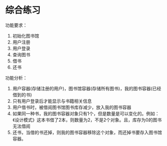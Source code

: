 # 综合练习

功能要求：

1. 初始化图书馆
2. 用户注册
3. 用户登录
4. 查询图书
5. 借书
6. 还书

功能分析：

1. 用户容器(存储注册的用户)，图书馆容器(存储所有图书)，我的图书容器(已经借到的书)
2. 只有用户登录后才能显示与书籍相关信息
3. 用户借书时，被借阅图书馆图书库存减少，放入我的图书容器
4. 如果同一种书，我的图书容器对象只有1个，但是数量是可以变化的。例如：《设计模式》这本书借了2本，则数量为2，不是2个对象。且，库存为0的图书无法借阅
5. 还书，当借的书还掉，则我的图书容器移除这个对象，而还掉书要存入图书馆容器。

